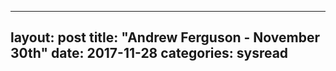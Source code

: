 
---
layout: post
title: "Andrew Ferguson - November 30th"
date: 2017-11-28
categories: sysread
---


